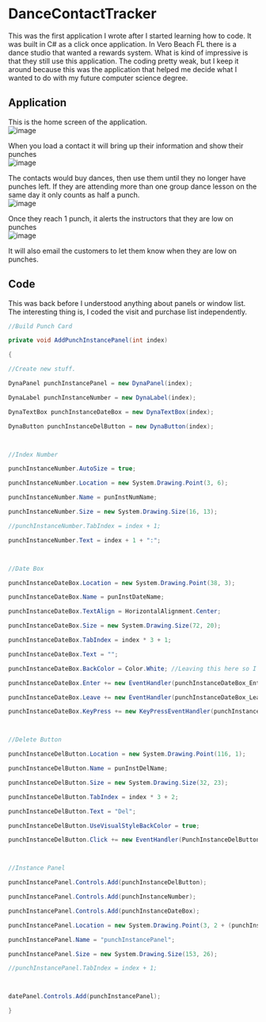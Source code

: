 # DanceContactTracker
This was the first application I wrote after I started learning how to code. It was built in C# as a click once application. In Vero Beach FL there is a dance studio that wanted a rewards system. What is kind of impressive is that they still use this application. 
The coding pretty weak, but I keep it around because this was the application that helped me decide what I wanted to do with my future computer science degree. 
## Application
This is the home screen of the application. </br>
![image](https://user-images.githubusercontent.com/93277335/149252941-5835a63f-b46e-468c-b455-b6c9410a8ced.png)
 

When you load a contact it will bring up their information and show their punches</br>
 ![image](https://user-images.githubusercontent.com/93277335/149252959-4b2bd15c-30f2-4393-bb51-0e6e0d9cce2f.png)


The contacts would buy dances, then use them until they no longer have punches left. If they are attending more than one group dance lesson on the same day it only counts as half a punch. </br>
 ![image](https://user-images.githubusercontent.com/93277335/149252973-bda8addc-8f62-4a8d-93c0-5b76bd034171.png)

Once they reach 1 punch, it alerts the instructors that they are low on punches</br>
 ![image](https://user-images.githubusercontent.com/93277335/149252984-1c72ede4-1b73-45af-8711-7616bc9238dd.png)

It will also email the customers to let them know when they are low on punches. 

## Code
This was back before I understood anything about panels or window list. The interesting thing is, I coded the visit and purchase list independently. 
```c#
//Build Punch Card

private void AddPunchInstancePanel(int index)

{

//Create new stuff.

DynaPanel punchInstancePanel = new DynaPanel(index);

DynaLabel punchInstanceNumber = new DynaLabel(index);

DynaTextBox punchInstanceDateBox = new DynaTextBox(index);

DynaButton punchInstanceDelButton = new DynaButton(index);



//Index Number

punchInstanceNumber.AutoSize = true;

punchInstanceNumber.Location = new System.Drawing.Point(3, 6);

punchInstanceNumber.Name = punInstNumName;

punchInstanceNumber.Size = new System.Drawing.Size(16, 13);

//punchInstanceNumber.TabIndex = index + 1;

punchInstanceNumber.Text = index + 1 + ":";



//Date Box

punchInstanceDateBox.Location = new System.Drawing.Point(38, 3);

punchInstanceDateBox.Name = punInstDateName;

punchInstanceDateBox.TextAlign = HorizontalAlignment.Center;

punchInstanceDateBox.Size = new System.Drawing.Size(72, 20);

punchInstanceDateBox.TabIndex = index * 3 + 1;

punchInstanceDateBox.Text = "";

punchInstanceDateBox.BackColor = Color.White; //Leaving this here so I can edit later. I want it to turn Yellow when half punch.

punchInstanceDateBox.Enter += new EventHandler(punchInstanceDateBox_Enter);

punchInstanceDateBox.Leave += new EventHandler(punchInstanceDateBox_Leave);

punchInstanceDateBox.KeyPress += new KeyPressEventHandler(punchInstanceDateBox_KeyPress);



//Delete Button

punchInstanceDelButton.Location = new System.Drawing.Point(116, 1);

punchInstanceDelButton.Name = punInstDelName;

punchInstanceDelButton.Size = new System.Drawing.Size(32, 23);

punchInstanceDelButton.TabIndex = index * 3 + 2;

punchInstanceDelButton.Text = "Del";

punchInstanceDelButton.UseVisualStyleBackColor = true;

punchInstanceDelButton.Click += new EventHandler(PunchInstanceDelButton_Click);



//Instance Panel

punchInstancePanel.Controls.Add(punchInstanceDelButton);

punchInstancePanel.Controls.Add(punchInstanceNumber);

punchInstancePanel.Controls.Add(punchInstanceDateBox);

punchInstancePanel.Location = new System.Drawing.Point(3, 2 + (punchInstanceHeight * index));

punchInstancePanel.Name = "punchInstancePanel";

punchInstancePanel.Size = new System.Drawing.Size(153, 26);

//punchInstancePanel.TabIndex = index + 1;



datePanel.Controls.Add(punchInstancePanel);

}
```



